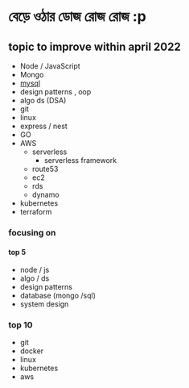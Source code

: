# বেড়ে ওঠার ডোজ রোজ রোজ  :p 
## topic to improve within april 2022 
- Node / JavaScript 
- Mongo
- [mysql](/mysql.md)
- design patterns , oop 
- algo ds (DSA) 
- git 
- linux 
- express / nest  
- GO
- AWS
    - serverless 
        - serverless framework 
    - route53
    - ec2 
    - rds
    - dynamo 
- kubernetes
- terraform 


### focusing on 

#### top 5 

- node / js
- algo / ds 
- design patterns 
- database (mongo /sql)
- system design 

### top 10
- git 
- docker 
- linux 
- kubernetes 
- aws 
